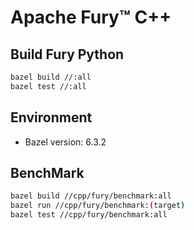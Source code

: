 # Apache Fury™ C++

## Build Fury Python

```bash
bazel build //:all
bazel test //:all
```

## Environment

- Bazel version: 6.3.2

## BenchMark

```bash
bazel build //cpp/fury/benchmark:all
bazel run //cpp/fury/benchmark:(target)
bazel test //cpp/fury/benchmark:all
```